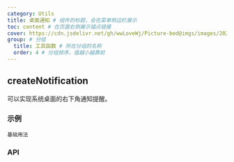 ```yaml
---
category: Utils
title: 桌面通知 # 组件的标题，会在菜单侧边栏展示
toc: content # 在页面右侧展示锚点链接
cover: https://cdn.jsdelivr.net/gh/wwLoveWj/Picture-bed@imgs/images/202409292053899.png
group: # 分组
  title: 工具函数 # 所在分组的名称
  order: 4 # 分组排序，值越小越靠前
---
```


## createNotification

可以实现系统桌面的右下角通知提醒。

### 示例

<!-- 可以通过code加载示例代码，dumi会帮我们做解析 -->

<code src="./__demo__/base.tsx">基础用法</code>

### API

<API src="./index.tsx"></API>
